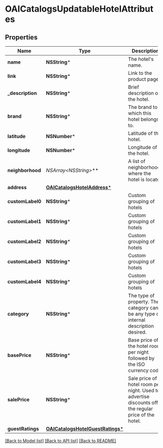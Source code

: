 # OAICatalogsUpdatableHotelAttributes

## Properties
Name | Type | Description | Notes
------------ | ------------- | ------------- | -------------
**name** | **NSString*** | The hotel&#39;s name. | [optional] 
**link** | **NSString*** | Link to the product page | [optional] 
**_description** | **NSString*** | Brief description of the hotel. | [optional] 
**brand** | **NSString*** | The brand to which this hotel belongs to. | [optional] 
**latitude** | **NSNumber*** | Latitude of the hotel. | [optional] 
**longitude** | **NSNumber*** | Longitude of the hotel. | [optional] 
**neighborhood** | **NSArray&lt;NSString*&gt;*** | A list of neighborhoods where the hotel is located | [optional] 
**address** | [**OAICatalogsHotelAddress***](OAICatalogsHotelAddress.md) |  | [optional] 
**customLabel0** | **NSString*** | Custom grouping of hotels | [optional] 
**customLabel1** | **NSString*** | Custom grouping of hotels | [optional] 
**customLabel2** | **NSString*** | Custom grouping of hotels | [optional] 
**customLabel3** | **NSString*** | Custom grouping of hotels | [optional] 
**customLabel4** | **NSString*** | Custom grouping of hotels | [optional] 
**category** | **NSString*** | The type of property. The category can be any type of internal description desired. | [optional] 
**basePrice** | **NSString*** | Base price of the hotel room per night followed by the ISO currency code | [optional] 
**salePrice** | **NSString*** | Sale price of a hotel room per night. Used to advertise discounts off the regular price of the hotel. | [optional] 
**guestRatings** | [**OAICatalogsHotelGuestRatings***](OAICatalogsHotelGuestRatings.md) |  | [optional] 

[[Back to Model list]](../README.md#documentation-for-models) [[Back to API list]](../README.md#documentation-for-api-endpoints) [[Back to README]](../README.md)


